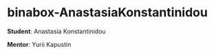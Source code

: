 # binabox-AnastasiaKonstantinidou

**Student**: Anastasia Konstantinidou

**Mentor**: Yurii Kapustin
